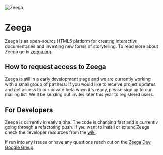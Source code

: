 ![Zeega](https://raw.github.com/Zeega/Zeega-Core/master/web/images/zeega-logo-large.png)

# Zeega

Zeega is an open-source HTML5 platform for creating interactive documentaries and inventing new forms of storytelling. To read more about Zeega go to [zeega.org](http://zeega.org).


## How to request access to Zeega

Zeega is still in a early development stage and we are currently working with a small group of partners. If you would like to receive project updates and get access to our private beta when it's ready, please sign up to our mailing list. We'll be sending out invites later this year to registered users. 


## For Developers

Zeega is currently in early alpha. The code is changing fast and is currently going through a refactoring push. If you want to install or extend Zeega check the developer resources from the [wiki](http://github.com/Zeega/Zeega-Core/wiki). 

If run into any issues or have any questions reach out on the [Zeega Dev Google Group](https://groups.google.com/forum/?fromgroups#!forum/zeega-dev).
